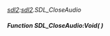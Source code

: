 _[sdl2](../../modules/sdl2/sdl2-module.md):[sdl2](../../modules/sdl2/sdl2-module.md).SDL\_CloseAudio_
##### Function SDL\_CloseAudio:Void(  )
